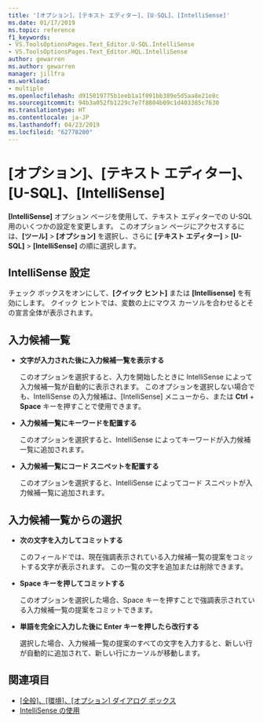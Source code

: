 ```yaml
---
title: '[オプション]、[テキスト エディター]、[U-SQL]、[IntelliSense]'
ms.date: 01/17/2019
ms.topic: reference
f1_keywords:
- VS.ToolsOptionsPages.Text_Editor.U-SQL.IntelliSense
- VS.ToolsOptionsPages.Text_Editor.HQL.IntelliSense
author: gewarren
ms.author: gewarren
manager: jillfra
ms.workload:
- multiple
ms.openlocfilehash: d915019775b1eeb1a1f091bb389e5d5aa8e21e8c
ms.sourcegitcommit: 94b3a052fb1229c7e7f8804b09c1d403385c7630
ms.translationtype: HT
ms.contentlocale: ja-JP
ms.lasthandoff: 04/23/2019
ms.locfileid: "62778200"
---
```

# <a name="options-text-editor-u-sql-intellisense"></a>[オプション]、[テキスト エディター]、[U-SQL]、[IntelliSense]

**[IntelliSense]** オプション ページを使用して、テキスト エディターでの U-SQL 用のいくつかの設定を変更します。 このオプション ページにアクセスするには、**[ツール]** > **[オプション]** を選択し、さらに **[テキスト エディター]** > **[U-SQL]** > **[IntelliSense]** の順に選択します。

## <a name="intellisense-settings"></a>IntelliSense 設定

チェック ボックスをオンにして、**[クイック ヒント]** または **[Intellisense]** を有効にします。 クイック ヒントでは、変数の上にマウス カーソルを合わせるとその宣言全体が表示されます。

## <a name="completion-lists"></a>入力候補一覧

- **文字が入力された後に入力候補一覧を表示する**

   このオプションを選択すると、入力を開始したときに IntelliSense によって入力候補一覧が自動的に表示されます。 このオプションを選択しない場合でも、IntelliSense の入力候補は、[IntelliSense] メニューから、または **Ctrl** + **Space** キーを押すことで使用できます。

- **入力候補一覧にキーワードを配置する**

   このオプションを選択すると、IntelliSense によってキーワードが入力候補一覧に追加されます。

- **入力候補一覧にコード スニペットを配置する**

   このオプションを選択すると、IntelliSense によってコード スニペットが入力候補一覧に追加されます。

## <a name="selection-in-completion-list"></a>入力候補一覧からの選択

- **次の文字を入力してコミットする**

   このフィールドでは、現在強調表示されている入力候補一覧の提案をコミットする文字が表示されます。 この一覧の文字を追加または削除できます。

- **Space キーを押してコミットする**

   このオプションを選択した場合、Space キーを押すことで強調表示されている入力候補一覧の提案をコミットできます。

- **単語を完全に入力した後に Enter キーを押したら改行する**

   選択した場合、入力候補一覧の提案のすべての文字を入力すると、新しい行が自動的に追加されて、新しい行にカーソルが移動します。

## <a name="see-also"></a>関連項目

- [[全般]、[環境]、[オプション] ダイアログ ボックス](../../ide/reference/general-environment-options-dialog-box.md)
- [IntelliSense の使用](../../ide/using-intellisense.md)